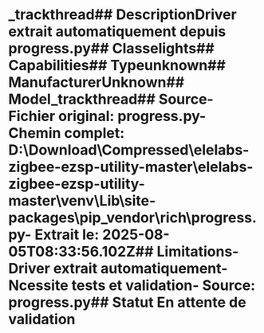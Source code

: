 # _trackthread##  DescriptionDriver extrait automatiquement depuis progress.py##  Classelights##  Capabilities##  Typeunknown##  ManufacturerUnknown##  Model_trackthread##  Source- **Fichier original**: progress.py- **Chemin complet**: D:\Download\Compressed\elelabs-zigbee-ezsp-utility-master\elelabs-zigbee-ezsp-utility-master\venv\Lib\site-packages\pip\_vendor\rich\progress.py- **Extrait le**: 2025-08-05T08:33:56.102Z##  Limitations- Driver extrait automatiquement- Ncessite tests et validation- Source: progress.py##  Statut En attente de validation